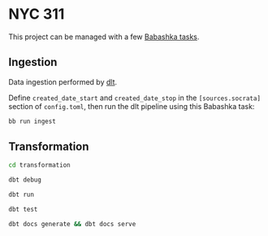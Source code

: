 # NYC 311

This project can be managed with a few [Babashka tasks](https://book.babashka.org/#tasks).

## Ingestion

Data ingestion performed by [dlt](https://github.com/dlt-hub/dlt).

Define `created_date_start` and `created_date_stop` in the `[sources.socrata]` section of `config.toml`, then run the dlt pipeline using this Babashka task:

```sh
bb run ingest
```

## Transformation

```sh
cd transformation
```

```sh
dbt debug
```

```sh
dbt run
```

```sh
dbt test
```

```sh
dbt docs generate && dbt docs serve
```
